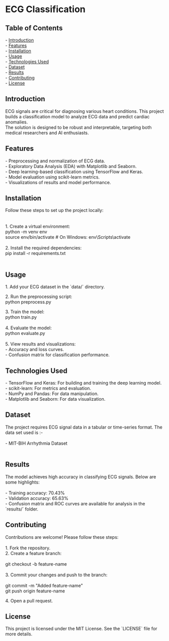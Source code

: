 # ECG Classification

## Table of Contents

\- [Introduction](#_Introduction)  
\- [Features](#_Features)  
\- [Installation](#_Installation)  
\- [Usage](#_Usage)  
\- [Technologies Used](#_Technologies_Used)  
\- [Dataset](#_Dataset)  
\- [Results](#_Results)  
\- [Contributing](#_Contributing)  
\- [License](#_License)  

## Introduction

ECG signals are critical for diagnosing various heart conditions. This project builds a classification model to analyze ECG data and predict cardiac anomalies.  
The solution is designed to be robust and interpretable, targeting both medical researchers and AI enthusiasts.  

## Features

\- Preprocessing and normalization of ECG data.  
\- Exploratory Data Analysis (EDA) with Matplotlib and Seaborn.  
\- Deep learning-based classification using TensorFlow and Keras.  
\- Model evaluation using scikit-learn metrics.  
\- Visualizations of results and model performance.  

## Installation

Follow these steps to set up the project locally:   
<br/><br/>1\. Create a virtual environment:  
python -m venv env  
source env/bin/activate # On Windows: env\\Scripts\\activate  
<br/>2\. Install the required dependencies:  
pip install -r requirements.txt  
<br/>

## Usage

1\. Add your ECG dataset in the \`data/\` directory.

2\. Run the preprocessing script:  
python preprocess.py

3\. Train the model:  
python train.py  
<br/>4\. Evaluate the model:  
python evaluate.py  
<br/>5\. View results and visualizations:  
\- Accuracy and loss curves.  
\- Confusion matrix for classification performance.  

## Technologies Used

\- TensorFlow and Keras: For building and training the deep learning model.  
\- scikit-learn: For metrics and evaluation.  
\- NumPy and Pandas: For data manipulation.  
\- Matplotlib and Seaborn: For data visualization.  

## Dataset

The project requires ECG signal data in a tabular or time-series format. The data set used is :-  
<br/>\- MIT-BIH Arrhythmia Dataset  
<br/>

## Results

The model achieves high accuracy in classifying ECG signals. Below are some highlights:  
<br/>\- Training accuracy: 70.43%  
\- Validation accuracy: 65.63%  
\- Confusion matrix and ROC curves are available for analysis in the \`results/\` folder.  

## Contributing

Contributions are welcome! Please follow these steps:  
<br/>1\. Fork the repository.  
2\. Create a feature branch:  
<br/>git checkout -b feature-name  
<br/>3\. Commit your changes and push to the branch:  
<br/>git commit -m "Added feature-name"  
git push origin feature-name

4\. Open a pull request.  

## License

This project is licensed under the MIT License. See the \`LICENSE\` file for more details.
